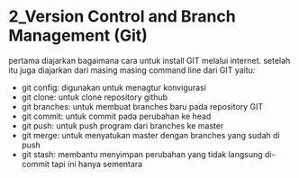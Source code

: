 # 2_Version Control and Branch Management (Git)

pertama diajarkan bagaimana cara untuk install GIT melalui internet. setelah itu juga diajarkan dari masing masing command line dari GIT yaitu:
- git config:
digunakan untuk menagtur konvigurasi
- git clone: 
untuk clone repository github 
- git branches:
untuk membuat branches baru pada repository GIT
- git commit:
untuk commit pada perubahan ke head 
- git push: 
untuk push program dari branches ke master 
- git merge:
untuk menyatukan master dengan branches yang sudah di push 
- git stash:
membantu menyimpan perubahan yang tidak langsung di-commit tapi ini hanya sementara
